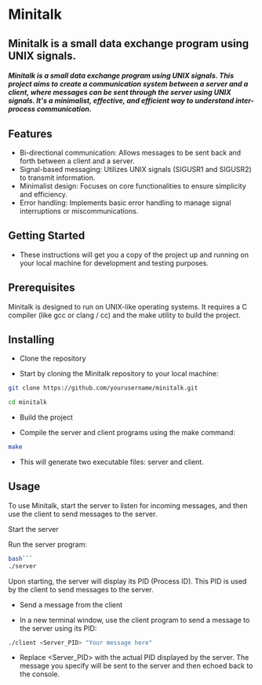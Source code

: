 # Minitalk

## Minitalk is a small data exchange program using UNIX signals.

##### Minitalk is a small data exchange program using UNIX signals. This project aims to create a communication system between a server and a client, where messages can be sent through the server using UNIX signals. It's a minimalist, effective, and efficient way to understand inter-process communication.

## Features
- Bi-directional communication: Allows messages to be sent back and forth between a client and a server.
- Signal-based messaging: Utilizes UNIX signals (SIGUSR1 and SIGUSR2) to transmit information.
- Minimalist design: Focuses on core functionalities to ensure simplicity and efficiency.
- Error handling: Implements basic error handling to manage signal interruptions or miscommunications.
## Getting Started
+ These instructions will get you a copy of the project up and running on your local machine for development and testing purposes.

## Prerequisites
Minitalk is designed to run on UNIX-like operating systems. It requires a C compiler (like gcc or clang / cc) and the make utility to build the project.

## Installing
- Clone the repository

- Start by cloning the Minitalk repository to your local machine:

```sh
git clone https://github.com/yourusername/minitalk.git
```
```sh
cd minitalk
```

- Build the project

- Compile the server and client programs using the make command:

```sh
make
```

- This will generate two executable files: server and client.

## Usage
To use Minitalk, start the server to listen for incoming messages, and then use the client to send messages to the server.

Start the server

Run the server program:

```sh
bash```
./server
```
Upon starting, the server will display its PID (Process ID). This PID is used by the client to send messages to the server.

- Send a message from the client

- In a new terminal window, use the client program to send a message to the server using its PID:
```sh
./client <Server_PID> "Your message here"

```
+ Replace <Server_PID> with the actual PID displayed by the server. The message you specify will be sent to the server and then echoed back to the console.